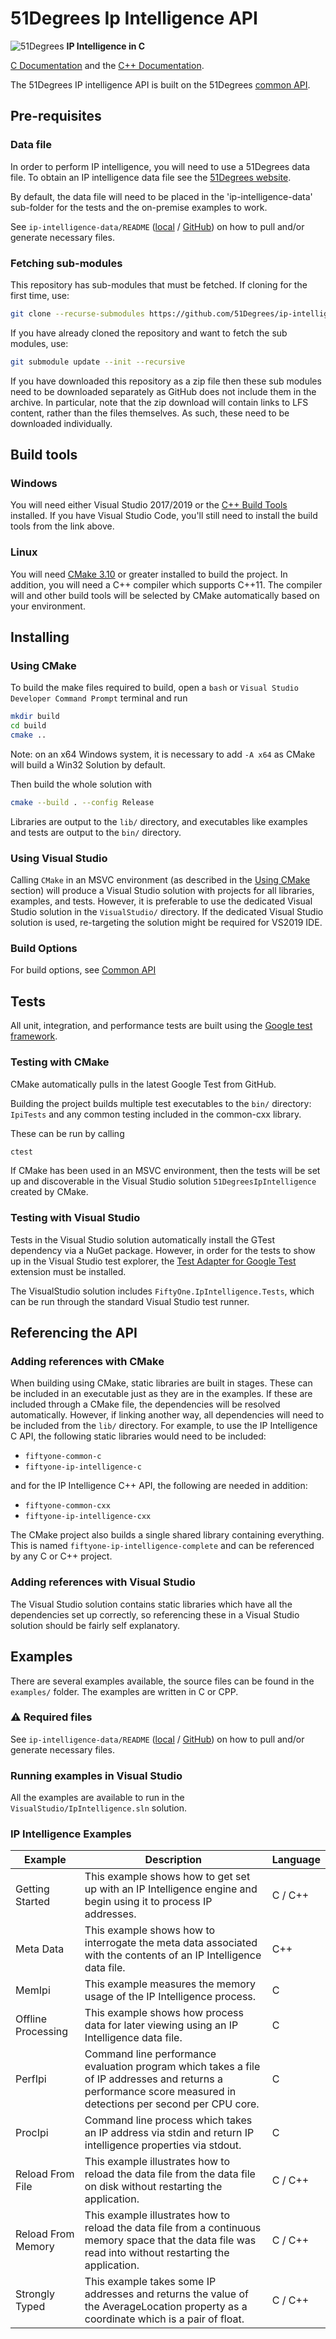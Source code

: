 # 51Degrees Ip Intelligence API

![51Degrees](https://51degrees.com/img/logo.png?utm_source=github&utm_medium=repository&utm_campaign=c_open_source&utm_content=readme_main "Data rewards the curious") **IP Intelligence in C**

[C Documentation](https://51degrees.com/ip-intelligence-cxx/4.1/modules.html) and the [C++ Documentation](https://51degrees.com/ip-intelligence-cxx/4.1/namespaces.html).

The 51Degrees IP intelligence API is built on the 51Degrees [common API](https://github.com/51Degrees/common-cxx).

## Pre-requisites

### Data file

In order to perform IP intelligence, you will need to use a 51Degrees data file.
To obtain an IP intelligence data file see the [51Degrees website](https://51degrees.com/pricing).

By default, the data file will need to be placed in the 'ip-intelligence-data' sub-folder for the tests and the on-premise examples to work.

See `ip-intelligence-data/README` ([local](./ip-intelligence-data/README) / [GitHub](https://github.com/51Degrees/ip-intelligence-data/)) on how to pull and/or generate necessary files.

### Fetching sub-modules

This repository has sub-modules that must be fetched.
If cloning for the first time, use:

```sh
git clone --recurse-submodules https://github.com/51Degrees/ip-intelligence-cxx.git
```

If you have already cloned the repository and want to fetch the sub modules, use:

```sh
git submodule update --init --recursive
```

If you have downloaded this repository as a zip file then these sub modules need to be downloaded separately as GitHub does not include them in the archive. In particular, note that the zip download will contain links to LFS content, rather than the files themselves. As such, these need to be downloaded individually.

## Build tools

### Windows

You will need either Visual Studio 2017/2019 or the [C++ Build Tools](https://visualstudio.microsoft.com/visual-cpp-build-tools/) installed.
If you have Visual Studio Code, you'll still need to install the build tools from the link above.

### Linux

You will need [CMake 3.10](https://cmake.org/) or greater installed to build the project. In addition, you will need a C++ compiler which supports C++11. The compiler will and other build tools will be selected by CMake automatically based on your environment.

## Installing

### Using CMake

To build the make files required to build, open a `bash` or `Visual Studio Developer Command Prompt` terminal and run

```sh
mkdir build
cd build
cmake .. 
```

Note: on an x64 Windows system, it is necessary to add `-A x64` as CMake will build a Win32 Solution by default.

Then build the whole solution with

```sh
cmake --build . --config Release
```

Libraries are output to the `lib/` directory, and executables like examples and tests are output to the `bin/` directory.

### Using Visual Studio

Calling `CMake` in an MSVC environment (as described in the [Using CMake](#using-cmake) section) will produce a Visual Studio solution with projects for all libraries, examples, and tests. However, it is preferable to use the dedicated Visual Studio solution in the `VisualStudio/` directory. If the dedicated Visual Studio solution is used, re-targeting the solution might be required for VS2019 IDE.

### Build Options

For build options, see [Common API](https://github.com/51Degrees/common-cxx/blob/master/readme.md)

## Tests

All unit, integration, and performance tests are built using the [Google test framework](https://github.com/google/googletest).

### Testing with CMake

CMake automatically pulls in the latest Google Test from GitHub.

Building the project builds multiple test executables to the `bin/` directory: `IpiTests` and any common testing included in the common-cxx library.

These can be run by calling

```sh
ctest
```

If CMake has been used in an MSVC environment, then the tests will be set up and discoverable in the Visual Studio solution `51DegreesIpIntelligence` created by CMake.

### Testing with Visual Studio

Tests in the Visual Studio solution automatically install the GTest dependency via a NuGet package. However, in order for the tests to show up in the Visual Studio test explorer, the [Test Adapter for Google Test](https://marketplace.visualstudio.com/items?itemName=VisualCPPTeam.TestAdapterforGoogleTest) extension must be installed.

The VisualStudio solution includes `FiftyOne.IpIntelligence.Tests`, which can be run through the standard Visual Studio test runner.

## Referencing the API

### Adding references with CMake

When building using CMake, static libraries are built in stages. These can be included in an executable just as they are in the examples. If these are included through a CMake file, the dependencies will be resolved automatically. However, if linking another way, all dependencies will need to be included from the `lib/` directory. For example, to use the IP Intelligence C API, the following static libraries would need to be included:

- `fiftyone-common-c`
- `fiftyone-ip-intelligence-c`

and for the IP Intelligence C++ API, the following are needed in addition:

- `fiftyone-common-cxx`
- `fiftyone-ip-intelligence-cxx`

The CMake project also builds a single shared library containing everything. This is named `fiftyone-ip-intelligence-complete` and can be referenced by any C or C++ project.

### Adding references with Visual Studio

The Visual Studio solution contains static libraries which have all the dependencies set up correctly, so referencing these in a Visual Studio solution should be fairly self explanatory.

## Examples

There are several examples available, the source files can be found in the `examples/` folder. The examples are written in C or CPP.

### ⚠️ Required files

See `ip-intelligence-data/README` ([local](./ip-intelligence-data/README) / [GitHub](https://github.com/51Degrees/ip-intelligence-data/)) on how to pull and/or generate necessary files.

### Running examples in Visual Studio

All the examples are available to run in the `VisualStudio/IpIntelligence.sln` solution.

### IP Intelligence Examples

|Example|Description|Language|
|-------|-----------|--------|
|Getting Started|This example shows how to get set up with an IP Intelligence engine and begin using it to process IP addresses.|C / C++|
|Meta Data|This example shows how to interrogate the meta data associated with the contents of an IP Intelligence data file.|C++|
|MemIpi|This example measures the memory usage of the IP Intelligence process.|C|
|Offline Processing|This example shows how process data for later viewing using an IP Intelligence data file.|C|
|PerfIpi|Command line performance evaluation program which takes a file of IP addresses and returns a performance score measured in detections per second per CPU core.|C|
|ProcIpi|Command line process which takes an IP address via stdin and return IP intelligence properties via stdout.|C|
|Reload From File|This example illustrates how to reload the data file from the data file on disk without restarting the application.|C / C++|
|Reload From Memory|This example illustrates how to reload the data file from a continuous memory space that the data file was read into without restarting the application.|C / C++|
|Strongly Typed|This example  takes some IP addresses and returns the value of the AverageLocation property as a coordinate which is a pair of float.|C / C++|
